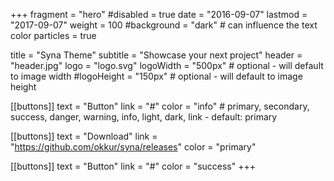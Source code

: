 +++
fragment = "hero"
#disabled = true
date = "2016-09-07"
lastmod = "2017-09-07"
weight = 100
#background = "dark" # can influence the text color
particles = true

title = "Syna Theme"
subtitle = "Showcase your next project"
header = "header.jpg"
logo = "logo.svg"
logoWidth = "500px" # optional - will default to image width
#logoHeight = "150px" # optional - will default to image height

[[buttons]]
  text = "Button"
  link = "#"
  color = "info" # primary, secondary, success, danger, warning, info, light, dark, link - default: primary

[[buttons]]
  text = "Download"
  link = "https://github.com/okkur/syna/releases"
  color = "primary"

[[buttons]]
  text = "Button"
  link = "#"
  color = "success"
+++